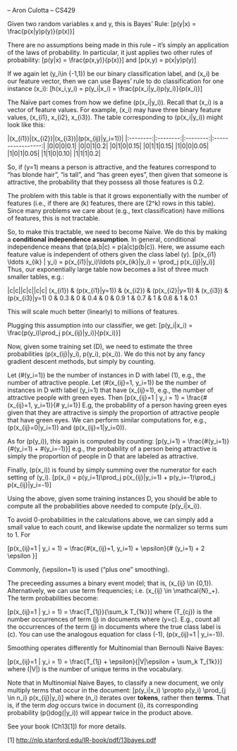 – Aron Culotta – CS429

Given two random variables x and y, this is Bayes’ Rule: \[p(y|x) = \frac{p(x|y)p(y)}{p(x)}\]

There are no assumptions being made in this rule – it’s simply an application of the laws of probability. In particular, it just applies two other rules of probability: \[p(y|x) = \frac{p(x,y)}{p(x)}\] and \[p(x,y) = p(x|y)p(y)\]

If we again let \(y_i\in \{-1,1\}\) be our binary classification label, and \(x_i\) be our feature vector, then we can use Bayes’ rule to do classification for one instance \(x_i\): \[h(x_i,y_i) = p(y_i|x_i) = \frac{p(x_i|y_i)p(y_i)}{p(x_i)}\]

The Naïve part comes from how we define \(p(x_i|y_i)\). Recall that \(x_i\) is a vector of feature values. For example, \(x_i\) may have three binary feature values, \(x_{i1}, x_{i2}, x_{i3}\). The table corresponding to \(p(x_i|y_i)\) might look like this:

|\(x_{i1}\)|\(x_{i2}\)|\(x_{i3}\)|\(p(x_{ij}|y_i=1)\)|
|:--------:|:--------:|:--------:|:-----------------:|
|0|0|0|0.1|
|0|0|1|0.2|
|0|1|0|0.15|
|0|1|1|0.15|
|1|0|0|0.05|
|1|0|1|0.05|
|1|1|0|0.10|
|1|1|1|0.2|

So, if \(y=1\) means a person is attractive, and the features correspond to “has blonde hair”, “is tall”, and “has green eyes”, then given that someone is attractive, the probability that they possess all those features is 0.2.

The problem with this table is that it grows exponentially with the number of features (i.e., if there are \(k\) features, there are \(2^k\) rows in this table). Since many problems we care about (e.g., text classification) have millions of features, this is not tractable.

So, to make this tractable, we need to become Naïve. We do this by making a <span>**conditional independence assumption**</span>. In general, conditional independence means that \(p(a,b|c) = p(a|c)p(b|c)\). Here, we assume each feature value is independent of others given the class label \(y\). \[p(x_{i1} \ldots x_{ik} | y_i) = p(x_{i1}|y_i)\ldots p(x_{ik}|y_i) = \prod_j p(x_{ij}|y_i)\] Thus, our exponentially large table now becomes a list of three much smaller tables, e.g.:

<span>|c|c||c|c||c|c|</span> \(x_{i1}\) & \(p(x_{i1}|y=1)\) & \(x_{i2}\) & \(p(x_{i2}|y=1)\) & \(x_{i3}\) & \(p(x_{i3}|y=1\)
0 & 0.3 & 0 & 0.4 & 0 & 0.9
1 & 0.7 & 1 & 0.6 & 1 & 0.1

This will scale much better (linearly) to millions of features.

Plugging this assumption into our classifier, we get: \[p(y_i|x_i) = \frac{p(y_i)\prod_j p(x_{ij}|y_i)}{p(x_i)}\]

Now, given some training set \(D\), we need to estimate the three probabilities \(p(x_{ij}|y_i), p(y_i), p(x_i)\). We do this not by any fancy gradient descent methods, but simply by counting.

Let \(\#(y_i=1)\) be the number of instances in D with label \(1\), e.g., the number of attractive people. Let \(\#(x_{ij}=1, y_i=1)\) be the number of instances in D with label \(y_i=1\) that have \(x_{ij}=1\), e.g., the number of attractive people with green eyes. Then \[p(x_{ij}=1 | y_i = 1) = \frac{\#(x_{ij}=1, y_i=1)}{\# y_i=1}\] E.g, the probability of a person having green eyes given that they are attractive is simply the proportion of attractive people that have green eyes. We can perform similar computations for, e.g., \(p(x_{ij}=0|y_i=1)\) and \(p(x_{ij}=1|y_i=0)\).

As for \(p(y_i)\), this again is computed by counting: \[p(y_i=1) = \frac{\#(y_i=1)}{\#(y_i=1) + \#(y_i=-1)}\] e.g., the probability of a person being attractive is simply the proportion of people in D that are labeled as attractive.

Finally, \(p(x_i)\) is found by simply summing over the numerator for each setting of \(y_i\). \[p(x_i) = p(y_i=1)\prod_j p(x_{ij}|y_i=1) + p(y_i=-1)\prod_j p(x_{ij}|y_i=-1)\]

Using the above, given some training instances D, you should be able to compute all the probabilities above needed to compute \(p(y_i|x_i)\).

To avoid 0-probabilities in the calculations above, we can simply add a small value to each count, and likewise update the normalizer so terms sum to 1. For

\[p(x_{ij}=1 | y_i = 1) = \frac{\#(x_{ij}=1, y_i=1) + \epsilon}{\# (y_i=1) + 2 \epsilon }\]

Commonly, \(\epsilon=1\) is used (“plus one” smoothing).

The preceeding assumes a binary event model; that is, \(x_{ij} \in \{0,1\}\). Alternatively, we can use term frequencies; i.e. \(x_{ij} \in \mathcal{N}_+\). The term probabilities become:

\[p(x_{ij}=1 | y_i = 1) = \frac{T_{1j}}{\sum_k T_{1k}}\] where \(T_{cj}\) is the number occurrences of term \(j\) in documents where \(y=c\). E.g., count all the occurrences of the term \(j\) in documents where the true class label is \(c\). You can use the analogous equation for class \(-1\), \(p(x_{ij}=1 | y_i=-1)\).

Smoothing operates differently for Multinomial than Bernoulli Naive Bayes:

\[p(x_{ij}=1 | y_i = 1) = \frac{T_{1j} + \epsilon}{|V|\epsilon + \sum_k T_{1k}}\] where \(|V|\) is the number of unique terms in the vocabulary.

Note that in Multinomial Naive Bayes, to classify a new document, we only multiply terms that occur in the document: \[p(y_i|x_i) \propto p(y_i) \prod_{j \in n_i} p(x_{ij}|y_i)\] where \(n_i\) iterates over <span>**tokens**</span>, rather then <span>**terms**</span>. That is, if the term <span>*dog*</span> occurs twice in document \(i\), its corresponding probability \(p(\)dog\(|y_i)\) will appear twice in the product above.

See your book (Ch13[1]) for more details.

[1] http://nlp.stanford.edu/IR-book/pdf/13bayes.pdf
